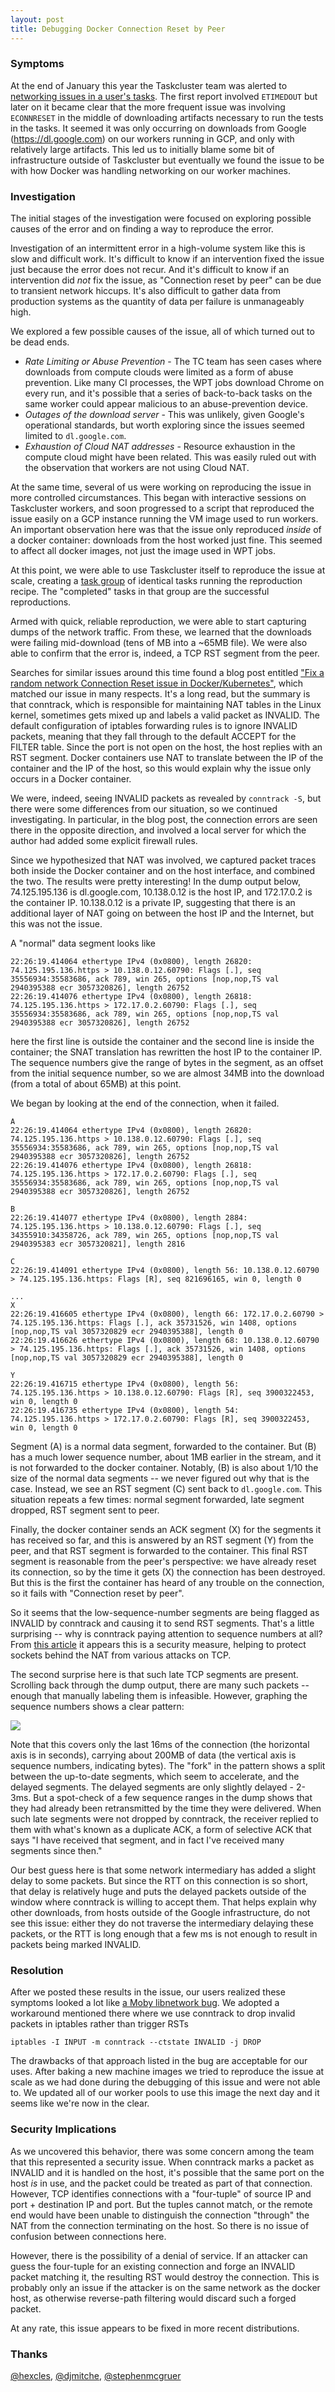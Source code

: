 ```yaml
---
layout: post
title: Debugging Docker Connection Reset by Peer
---
```


### Symptoms

At the end of January this year the Taskcluster team was alerted to [networking issues in a user's tasks](https://github.com/web-platform-tests/wpt/issues/21529). The first
report involved `ETIMEDOUT` but later on it became clear that the more frequent issue was involving `ECONNRESET` in the middle of downloading artifacts necessary to
run the tests in the tasks. It seemed it was only occurring on downloads from Google (https://dl.google.com) on our workers running in GCP, and only with relatively large artifacts. This led
us to initially blame some bit of infrastructure outside of Taskcluster but eventually we found the issue to be with how Docker was handling networking on our worker machines.

### Investigation

The initial stages of the investigation were focused on exploring possible causes of the error and on finding a way to reproduce the error.

Investigation of an intermittent error in a high-volume system like this is slow and difficult work.
It's difficult to know if an intervention fixed the issue just because the error does not recur.
And it's difficult to know if an intervention did *not* fix the issue, as "Connection reset by peer" can be due to transient network hiccups.
It's also difficult to gather data from production systems as the quantity of data per failure is unmanageably high.

We explored a few possible causes of the issue, all of which turned out to be dead ends.

 * *Rate Limiting or Abuse Prevention* - The TC team has seen cases where downloads from compute clouds were limited as a form of abuse prevention.
   Like many CI processes, the WPT jobs download Chrome on every run, and it's possible that a series of back-to-back tasks on the same worker could appear malicious to an abuse-prevention device.
 * *Outages of the download server* - This was unlikely, given Google's operational standards, but worth exploring since the issues seemed limited to `dl.google.com`.
 * *Exhaustion of Cloud NAT addresses* - Resource exhaustion in the compute cloud might have been related.  This was easily ruled out with the observation that workers are not using Cloud NAT.

At the same time, several of us were working on reproducing the issue in more controlled circumstances.
This began with interactive sessions on Taskcluster workers, and soon progressed to a script that reproduced the issue easily on a GCP instance running the VM image used to run workers.
An important observation here was that the issue only reproduced *inside* of a docker container: downloads from the host worked just fine.
This seemed to affect all docker images, not just the image used in WPT jobs.

At this point, we were able to use Taskcluster itself to reproduce the issue at scale, creating a [task group](https://community-tc.services.mozilla.com/tasks/groups/UyRo436cTXC-Zez_lMgzPQ) of identical tasks running the reproduction recipe.
The "completed" tasks in that group are the successful reproductions.

Armed with quick, reliable reproduction, we were able to start capturing dumps of the network traffic.
From these, we learned that the downloads were failing mid-download (tens of MB into a ~65MB file).
We were also able to confirm that the error is, indeed, a TCP RST segment from the peer.

Searches for similar issues around this time found a blog post entitled ["Fix a random network Connection Reset issue in Docker/Kubernetes"](https://medium.com/swlh/fix-a-random-network-connection-reset-issue-in-docker-kubernetes-5c57a11de170), which matched our issue in many respects.
It's a long read, but the summary is that conntrack, which is responsible for maintaining NAT tables in the Linux kernel, sometimes gets mixed up and labels a valid packet as INVALID.
The default configuration of iptables forwarding rules is to ignore INVALID packets, meaning that they fall through to the default ACCEPT for the FILTER table.
Since the port is not open on the host, the host replies with an RST segment.
Docker containers use NAT to translate between the IP of the container and the IP of the host, so this would explain why the issue only occurs in a Docker container.

We were, indeed, seeing INVALID packets as revealed by `conntrack -S`, but there were some differences from our situation, so we continued investigating.
In particular, in the blog post, the connection errors are seen there in the opposite direction, and involved a local server for which the author had added some explicit firewall rules.

Since we hypothesized that NAT was involved, we captured packet traces both inside the Docker container and on the host interface, and combined the two.
The results were pretty interesting!
In the dump output below, 74.125.195.136 is dl.google.com, 10.138.0.12 is the host IP, and 172.17.0.2 is the container IP.
10.138.0.12 is a private IP, suggesting that there is an additional layer of NAT going on between the host IP and the Internet, but this was not the issue.

A "normal" data segment looks like
```
22:26:19.414064 ethertype IPv4 (0x0800), length 26820: 74.125.195.136.https > 10.138.0.12.60790: Flags [.], seq 35556934:35583686, ack 789, win 265, options [nop,nop,TS val 2940395388 ecr 3057320826], length 26752
22:26:19.414076 ethertype IPv4 (0x0800), length 26818: 74.125.195.136.https > 172.17.0.2.60790: Flags [.], seq 35556934:35583686, ack 789, win 265, options [nop,nop,TS val 2940395388 ecr 3057320826], length 26752
```
here the first line is outside the container and the second line is inside the container; the SNAT translation has rewritten the host IP to the container IP.
The sequence numbers give the range of bytes in the segment, as an offset from the initial sequence number, so we are almost 34MB into the download (from a total of about 65MB) at this point.

We began by looking at the end of the connection, when it failed.

```
A
22:26:19.414064 ethertype IPv4 (0x0800), length 26820: 74.125.195.136.https > 10.138.0.12.60790: Flags [.], seq 35556934:35583686, ack 789, win 265, options [nop,nop,TS val 2940395388 ecr 3057320826], length 26752
22:26:19.414076 ethertype IPv4 (0x0800), length 26818: 74.125.195.136.https > 172.17.0.2.60790: Flags [.], seq 35556934:35583686, ack 789, win 265, options [nop,nop,TS val 2940395388 ecr 3057320826], length 26752

B
22:26:19.414077 ethertype IPv4 (0x0800), length 2884: 74.125.195.136.https > 10.138.0.12.60790: Flags [.], seq 34355910:34358726, ack 789, win 265, options [nop,nop,TS val 2940395383 ecr 3057320821], length 2816

C
22:26:19.414091 ethertype IPv4 (0x0800), length 56: 10.138.0.12.60790 > 74.125.195.136.https: Flags [R], seq 821696165, win 0, length 0

...
X
22:26:19.416605 ethertype IPv4 (0x0800), length 66: 172.17.0.2.60790 > 74.125.195.136.https: Flags [.], ack 35731526, win 1408, options [nop,nop,TS val 3057320829 ecr 2940395388], length 0
22:26:19.416626 ethertype IPv4 (0x0800), length 68: 10.138.0.12.60790 > 74.125.195.136.https: Flags [.], ack 35731526, win 1408, options [nop,nop,TS val 3057320829 ecr 2940395388], length 0

Y
22:26:19.416715 ethertype IPv4 (0x0800), length 56: 74.125.195.136.https > 10.138.0.12.60790: Flags [R], seq 3900322453, win 0, length 0
22:26:19.416735 ethertype IPv4 (0x0800), length 54: 74.125.195.136.https > 172.17.0.2.60790: Flags [R], seq 3900322453, win 0, length 0
```

Segment (A) is a normal data segment, forwarded to the container.
But (B) has a much lower sequence number, about 1MB earlier in the stream, and it is not forwarded to the docker container.
Notably, (B) is also about 1/10 the size of the normal data segments -- we never figured out why that is the case.
Instead, we see an RST segment (C) sent back to `dl.google.com`.
This situation repeats a few times: normal segment forwarded, late segment dropped, RST segment sent to peer.

Finally, the docker container sends an ACK segment (X) for the segments it has received so far, and this is answered by an RST segment (Y) from the peer, and that RST segment is forwarded to the container.
This final RST segment is reasonable from the peer's perspective: we have already reset its connection, so by the time it gets (X) the connection has been destroyed.
But this is the first the container has heard of any trouble on the connection, so it fails with "Connection reset by peer".

So it seems that the low-sequence-number segments are being flagged as INVALID by conntrack and causing it to send RST segments.
That's a little surprising -- why is conntrack paying attention to sequence numbers at all?
From [this article](https://www.usenix.org/legacy/events/sec01/invitedtalks/rooij.pdf) it appears this is a security measure, helping to protect sockets behind the NAT from various attacks on TCP.

The second surprise here is that such late TCP segments are present.
Scrolling back through the dump output, there are many such packets -- enough that manually labeling them is infeasible.
However, graphing the sequence numbers shows a clear pattern:

<div id="notify-fig1" class="figure">
  <img src="{{ "/img/tcp-seq-graph.png" | prepend: site.baseurl }}"/>
</div>

Note that this covers only the last 16ms of the connection (the horizontal axis is in seconds), carrying about 200MB of data (the vertical axis is sequence numbers, indicating bytes).
The "fork" in the pattern shows a split between the up-to-date segments, which seem to accelerate, and the delayed segments.
The delayed segments are only slightly delayed - 2-3ms.
But a spot-check of a few sequence ranges in the dump shows that they had already been retransmitted by the time they were delivered.
When such late segments were not dropped by conntrack, the receiver replied to them with what's known as a duplicate ACK, a form of selective ACK that says "I have received that segment, and in fact I've received many segments since then."

Our best guess here is that some network intermediary has added a slight delay to some packets.
But since the RTT on this connection is so short, that delay is relatively huge and puts the delayed packets outside of the window where conntrack is willing to accept them.
That helps explain why other downloads, from hosts outside of the Google infrastructure, do not see this issue: either they do not traverse the intermediary delaying these packets, or the RTT is long enough that a few ms is not enough to result in packets being marked INVALID.

### Resolution

After we posted these results in the issue, our users realized these symptoms looked a lot like [a Moby libnetwork bug](https://github.com/moby/libnetwork/issues/1090). We adopted a workaround
mentioned there where we use conntrack to drop invalid packets in iptables rather than trigger RSTs

```
iptables -I INPUT -m conntrack --ctstate INVALID -j DROP
```

The drawbacks of that approach listed in the bug are acceptable for our uses. After baking a new machine images we tried to reproduce the issue at scale as we had done during the debugging
of this issue and were not able to. We updated all of our worker pools to use this image the next day and it seems like we're now in the clear.

### Security Implications

As we uncovered this behavior, there was some concern among the team that this represented a security issue.
When conntrack marks a packet as INVALID and it is handled on the host, it's possible that the same port on the host *is* in use, and the packet could be treated as part of that connection.
However, TCP identifies connections with a "four-tuple" of source IP and port + destination IP and port.
But the tuples cannot match, or the remote end would have been unable to distinguish the connection "through" the NAT from the connection terminating on the host.
So there is no issue of confusion between connections here.

However, there is the possibility of a denial of service.
If an attacker can guess the four-tuple for an existing connection and forge an INVALID packet matching it, the resulting RST would destroy the connection.
This is probably only an issue if the attacker is on the same network as the docker host, as otherwise reverse-path filtering would discard such a forged packet.

At any rate, this issue appears to be fixed in more recent distributions.

### Thanks

[@hexcles](https://github.com/hexcles), [@djmitche](https://github.com/djmitche), [@stephenmcgruer](https://github.com/stephenmcgruer)
